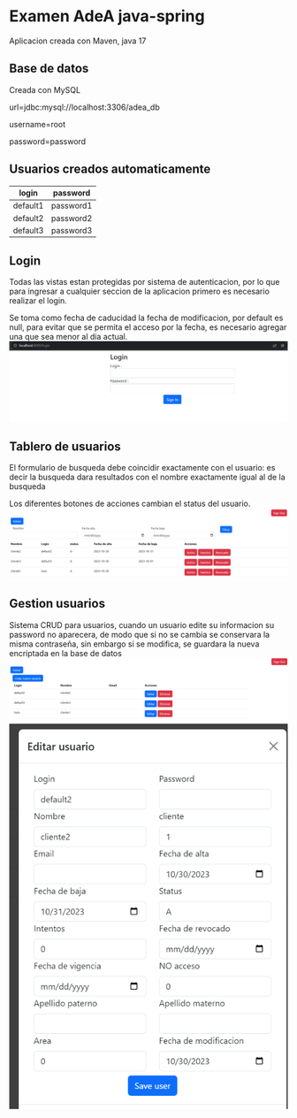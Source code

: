 # Examen AdeA java-spring
Aplicacion creada con Maven, java 17
## Base de datos
Creada con MySQL


url=jdbc:mysql://localhost:3306/adea_db

username=root

password=password
## Usuarios creados automaticamente
| login    | password  |
|----------|:---------:|
| default1 | password1 |
| default2 | password2 |
| default3 | password3 |

## Login
Todas las vistas estan protegidas por sistema de autenticacion, por lo que para ingresar a cualquier seccion de la aplicacion primero es necesario realizar el login.

Se toma como fecha de caducidad la fecha de modificacion, por default es null, para evitar que se permita el acceso por la fecha, es necesario agregar una que sea menor al dia actual.
![login](readme/login.png)

## Tablero de usuarios
El formulario de busqueda debe coincidir exactamente con el usuario: es decir la busqueda dara resultados con el nombre exactamente igual al de la busqueda  

Los diferentes botones de acciones cambian el status del usuario.
![tablero](readme/tablero.png)

## Gestion usuarios
Sistema CRUD para usuarios, cuando un usuario edite su informacion su password no aparecera, de modo que si no se cambia se conservara la misma contraseña, sin embargo si se modifica, se guardara la nueva encriptada en la base de datos
![lista usuarios](readme/listaUsuarios.png)
![editarUsuario](readme/editarUsuario.png)

